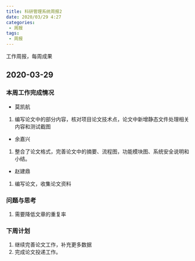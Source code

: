 ```yaml
---
title: 科研管理系统周报2
date: 2020/03/29 4:27
categories: 
 - 周报
tags: 
 - 周报
---
```

工作周报，每周成果
<!-- more -->
## 2020-03-29

### 本周工作完成情况

- 莫凯航

1. 编写论文中的部分内容，核对项目论文技术点，论文中新增静态文件处理相关内容和测试截图

- 余嘉兴

1. 整合了论文格式，完善论文中的摘要、流程图，功能模块图、系统安全说明和小结。

- 赵建鼎

1. 编写论文，收集论文资料



### 问题与思考

1. 需要降低文章的重复率

### 下周计划

1. 继续完善论文工作，补充更多数据
2. 完成论文投递工作。





